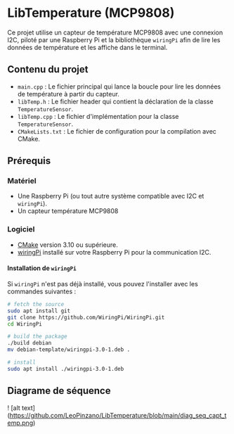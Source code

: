 # LibTemperature (MCP9808)

Ce projet utilise un capteur de température MCP9808 avec une connexion I2C, piloté par une Raspberry Pi et la bibliothèque `wiringPi` afin de lire les données de température et les affiche dans le terminal.

## Contenu du projet

- `main.cpp` : Le fichier principal qui lance la boucle pour lire les données de température à partir du capteur.
- `libTemp.h` : Le fichier header qui contient la déclaration de la classe `TemperatureSensor`.
- `libTemp.cpp` : Le fichier d'implémentation pour la classe `TemperatureSensor`.
- `CMakeLists.txt` : Le fichier de configuration pour la compilation avec CMake.

## Prérequis

### Matériel

- Une Raspberry Pi (ou tout autre système compatible avec I2C et `wiringPi`).
- Un capteur température MCP9808

### Logiciel

- [CMake](https://cmake.org/install/) version 3.10 ou supérieure.
- [wiringPi](http://wiringpi.com/) installé sur votre Raspberry Pi pour la communication I2C.

#### Installation de `wiringPi`

Si `wiringPi` n'est pas déjà installé, vous pouvez l'installer avec les commandes suivantes :

```bash
# fetch the source
sudo apt install git
git clone https://github.com/WiringPi/WiringPi.git
cd WiringPi

# build the package
./build debian
mv debian-template/wiringpi-3.0-1.deb .

# install
sudo apt install ./wiringpi-3.0-1.deb
```

## Diagrame de séquence

! [alt text] (https://github.com/LeoPinzano/LibTemperature/blob/main/diag_seq_capt_temp.png)
